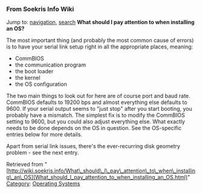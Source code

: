 
### From Soekris Info Wiki



Jump to: [navigation](What_should_I_pay_attention_to_when_installing_an_OS.html#column-one), [search](What_should_I_pay_attention_to_when_installing_an_OS.html#searchInput) 
**What should I pay attention to when installing an OS?**


The most important thing (and probably the most common cause of errors) is to have your serial link setup right in all the appropriate places, meaning:



*  CommBIOS
*  the communication program
*  the boot loader
*  the kernel
*  the OS configuration


The two main things to look out for here are of course port and baud rate. CommBIOS defaults to 19200 bps and almost everything else defaults to 9600. If your serial output seems to "just stop" after you start booting, you probably have a mismatch. The simplest fix is to modify the CommBIOS setting to 9600, but you could also adjust everything else. What exactly needs to be done depends on the OS in question. See the OS-specific entries below for more details.


Apart from serial link issues, there's the ever-recurring disk geometry problem - see
the next entry.





Retrieved from "[http://wiki.soekris.info/What\_should\_I\_pay\_attention\_to\_when\_installing\_an\_OS](What_should_I_pay_attention_to_when_installing_an_OS.html)"
[Category](https://web.archive.org/web/20180818105349/http://wiki.soekris.info/Special:Categories "Special:Categories"): [Operating Systems](https://web.archive.org/web/20180818105349/http://wiki.soekris.info/Category_Operating_Systems "Category_Operating Systems")

 


